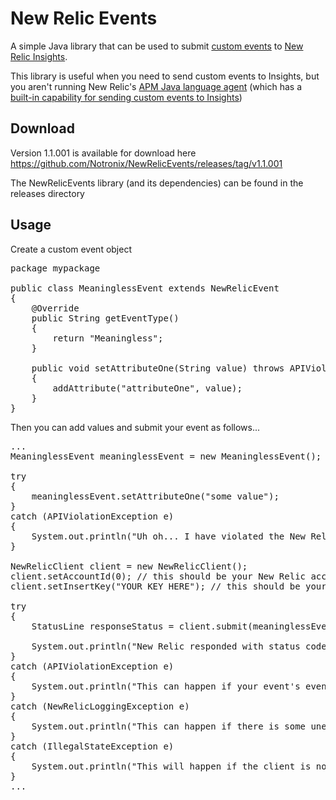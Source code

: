 # New Relic Events
A simple Java library that can be used to submit [custom events](http://newrelic.com/insights/technology/integrations) to [New Relic Insights](http://newrelic.com/insights).

This library is useful when you need to send custom events to Insights, but you aren't running New Relic's [APM Java language agent](http://newrelic.com/java) (which has a [built-in capability for sending custom events to Insights](https://docs.newrelic.com/docs/agents/java-agent/custom-instrumentation/java-agent-api#api_methods))

## Download
Version 1.1.001 is available for download here https://github.com/Notronix/NewRelicEvents/releases/tag/v1.1.001

The NewRelicEvents library (and its dependencies) can be found in the releases directory

## Usage

Create a custom event object

<pre>
package mypackage

public class MeaninglessEvent extends NewRelicEvent
{
    @Override
    public String getEventType()
    {
        return "Meaningless";
    }
    
    public void setAttributeOne(String value) throws APIViolationException
    {
        addAttribute("attributeOne", value);
    }
}
</pre>

Then you can add values and submit your event as follows...

<pre>
...
MeaninglessEvent meaninglessEvent = new MeaninglessEvent();

try
{
    meaninglessEvent.setAttributeOne("some value");
}
catch (APIViolationException e)
{
    System.out.println("Uh oh... I have violated the New Relic Insights API.");
}

NewRelicClient client = new NewRelicClient();
client.setAccountId(0); // this should be your New Relic account ID, which is the 12345 part of your Insights account URL https://insights.newrelic.com/accounts/12345
client.setInsertKey("YOUR KEY HERE"); // this should be your [Insights Insert Key](https://docs.newrelic.com/docs/insights/new-relic-insights/adding-querying-data/inserting-custom-events-via-insights-api#register)

try
{
    StatusLine responseStatus = client.submit(meaninglessEvent);

    System.out.println("New Relic responded with status code: " + responseStatus.getStatusCode());
}
catch (APIViolationException e)
{
    System.out.println("This can happen if your event's eventType is invalid according to the New Relic Insights API");
}
catch (NewRelicLoggingException e)
{
    System.out.println("This can happen if there is some unexpected failure during the event submission.");
}
catch (IllegalStateException e)
{
    System.out.println("This will happen if the client is not initialized with an account ID and an insert key.");
}
...
</pre>
